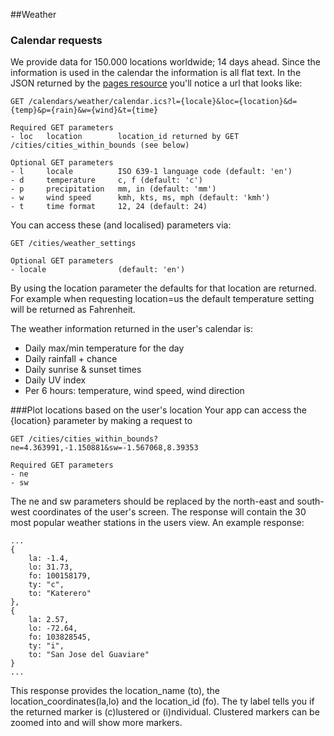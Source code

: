 ##Weather

### Calendar requests

We provide data for 150.000 locations worldwide; 14 days ahead. Since the information is used in the calendar the information is all flat text. In the JSON returned by the [pages resource](https://github.com/schedjoules/calendar-store-api/) you'll notice a url that looks like:

```
GET /calendars/weather/calendar.ics?l={locale}&loc={location}&d={temp}&p={rain}&w={wind}&t={time}

Required GET parameters
- loc	location		location_id returned by GET /cities/cities_within_bounds (see below)

Optional GET parameters
- l 	locale			ISO 639-1 language code (default: 'en')
- d		temperature		c, f (default: 'c')
- p 	precipitation	mm, in (default: 'mm')	
- w		wind speed		kmh, kts, ms, mph (default: 'kmh')
- t		time format		12, 24 (default: 24)
```

You can access these (and localised) parameters via:

```
GET /cities/weather_settings

Optional GET parameters
- locale 				(default: 'en')
```

By using the location parameter the defaults for that location are returned. For example when requesting location=us the default temperature setting will be returned as Fahrenheit.

The weather information returned in the user's calendar is:
* Daily max/min temperature for the day
* Daily rainfall + chance
* Daily sunrise & sunset times
* Daily UV index
* Per 6 hours: temperature, wind speed, wind direction

###Plot locations based on the user's location
Your app can access the {location} parameter by making a request to

```
GET /cities/cities_within_bounds?ne=4.363991,-1.150881&sw=-1.567068,8.39353

Required GET parameters
- ne
- sw
```
The ne and sw parameters should be replaced by the north-east and south-west coordinates of the user's screen. The response will contain the 30 most popular weather stations in the users view. An example response:
```
...
{
	la: -1.4,
	lo: 31.73,
	fo: 100158179,
	ty: "c",
	to: "Katerero"
},
{
	la: 2.57,
	lo: -72.64,
	fo: 103828545,
	ty: "i",
	to: "San Jose del Guaviare"
}
...
```
This response provides the location_name (to), the location_coordinates(la,lo) and the location_id (fo). The ty label tells you if the returned marker is (c)lustered or (i)ndividual. Clustered markers can be zoomed into and will show more markers.